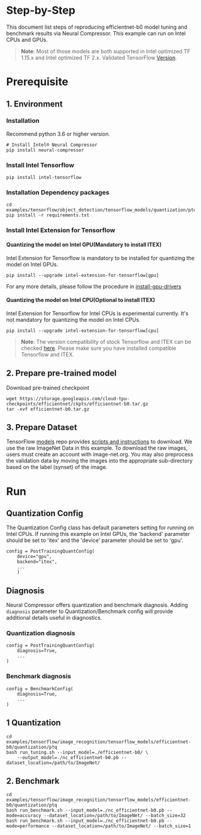 Step-by-Step
============

This document list steps of reproducing efficientnet-b0 model tuning and benchmark results via Neural Compressor.
This example can run on Intel CPUs and GPUs.

> **Note**: 
> Most of those models are both supported in Intel optimized TF 1.15.x and Intel optimized TF 2.x. Validated TensorFlow [Version](/docs/source/installation_guide.md#validated-software-environment).
# Prerequisite

## 1. Environment

### Installation
Recommend python 3.6 or higher version.

```shell
# Install Intel® Neural Compressor
pip install neural-compressor
```

### Install Intel Tensorflow
```shell
pip install intel-tensorflow
```

### Installation Dependency packages
```shell
cd examples/tensorflow/object_detection/tensorflow_models/quantization/ptq
pip install -r requirements.txt
```

### Install Intel Extension for Tensorflow
#### Quantizing the model on Intel GPU(Mandatory to install ITEX)
Intel Extension for Tensorflow is mandatory to be installed for quantizing the model on Intel GPUs.

```shell
pip install --upgrade intel-extension-for-tensorflow[gpu]
```
For any more details, please follow the procedure in [install-gpu-drivers](https://github.com/intel/intel-extension-for-tensorflow/blob/main/docs/install/install_for_gpu.md#install-gpu-drivers)

#### Quantizing the model on Intel CPU(Optional to install ITEX)
Intel Extension for Tensorflow for Intel CPUs is experimental currently. It's not mandatory for quantizing the model on Intel CPUs.

```shell
pip install --upgrade intel-extension-for-tensorflow[cpu]
```
> **Note**: 
> The version compatibility of stock Tensorflow and ITEX can be checked [here](https://github.com/intel/intel-extension-for-tensorflow#compatibility-table). Please make sure you have installed compatible Tensorflow and ITEX.

## 2. Prepare pre-trained model

  Download pre-trained checkpoint
  ```shell
  wget https://storage.googleapis.com/cloud-tpu-checkpoints/efficientnet/ckpts/efficientnet-b0.tar.gz
  tar -xvf efficientnet-b0.tar.gz
  ```

## 3. Prepare Dataset

  TensorFlow [models](https://github.com/tensorflow/models) repo provides [scripts and instructions](https://github.com/tensorflow/models/tree/master/research/slim#an-automated-script-for-processing-imagenet-data) to download.
  We use the raw ImageNet Data in this example. To download the raw images, users must create an account with image-net.org. You may also preprocess the validation data by moving the images into the appropriate sub-directory based on the label (synset) of the image. 

# Run

## Quantization Config

The Quantization Config class has default parameters setting for running on Intel CPUs. If running this example on Intel GPUs, the 'backend' parameter should be set to 'itex' and the 'device' parameter should be set to 'gpu'.

```
config = PostTrainingQuantConfig(
    device="gpu",
    backend="itex",
    ...
    )
```

## Diagnosis
Neural Compressor offers quantization and benchmark diagnosis. Adding `diagnosis` parameter to Quantization/Benchmark config will provide additional details useful in diagnostics.
### Quantization diagnosis
```
config = PostTrainingQuantConfig(
    diagnosis=True,
    ...
)
``` 

### Benchmark diagnosis
```
config = BenchmarkConfig(
    diagnosis=True,
    ...
)
``` 

## 1 Quantization

  ```shell
  cd examples/tensorflow/image_recognition/tensorflow_models/efficientnet-b0/quantization/ptq
  bash run_tuning.sh --input_model=./efficientnet-b0/ \
      --output_model=./nc_efficientnet-b0.pb --dataset_location=/path/to/ImageNet/
  ```

## 2. Benchmark
  ```shell
  cd examples/tensorflow/image_recognition/tensorflow_models/efficientnet-b0/quantization/ptq
  bash run_benchmark.sh --input_model=./nc_efficientnet-b0.pb --mode=accuracy --dataset_location=/path/to/ImageNet/ --batch_size=32
  bash run_benchmark.sh --input_model=./nc_efficientnet-b0.pb --mode=performance --dataset_location=/path/to/ImageNet/ --batch_size=1
  ```
